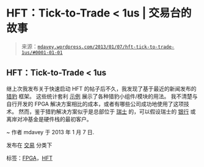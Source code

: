 <!--yml

分类：未分类

日期：2024 年 5 月 18 日 06:31:16

-->

# HFT：Tick-to-Trade < 1us | 交易台的故事

> 来源：[`mdavey.wordpress.com/2013/01/07/hft-tick-to-trade-1us/#0001-01-01`](https://mdavey.wordpress.com/2013/01/07/hft-tick-to-trade-1us/#0001-01-01)

## HFT：Tick-to-Trade < 1us

继上次我发布关于快速启动 HFT 的帖子后不久，我发现了基于最近的新闻发布的 [猎豹](http://cheetah-solutions.com/index.html) 框架。 这些统计套利 [示例](http://cheetah-solutions.com/download/whitepapers/cheetah_wp_statarb.pdf) 展示了各种猎豹小组件/模块的用法。 我不清楚与自行开发的 FPGA 解决方案相比的成本，或者有哪些公司成功地使用了这项技术。 然而，鉴于猎豹解决方案似乎是总部位于 [瑞士](http://www.cheetah-solutions.com/pages/mkt/news/n1.html) 的，可以假设瑞士的 [银行](http://ch.linkedin.com/in/peterfall) 或离岸对冲基金是硬件栈的最初客户。

~ 作者 mdavey 于 2013 年 1 月 7 日.

发布在 [交易](https://mdavey.wordpress.com/category/trading/) 分类下

标签：[FPGA](https://mdavey.wordpress.com/tag/fpga/)，[HFT](https://mdavey.wordpress.com/tag/hft/)
